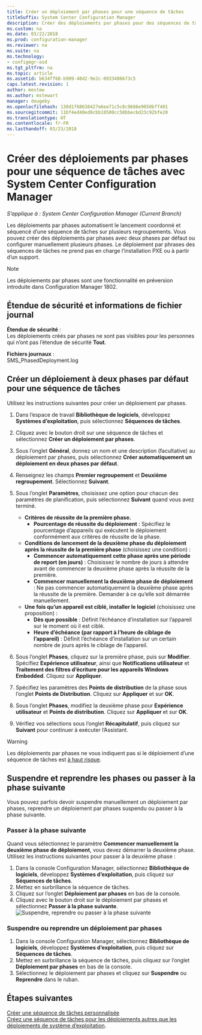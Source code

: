 ```yaml
---
title: Créer un déploiement par phases pour une séquence de tâches
titleSuffix: System Center Configuration Manager
description: Créer des déploiements par phases pour des séquences de tâches
ms.custom: na
ms.date: 03/22/2018
ms.prod: configuration-manager
ms.reviewer: na
ms.suite: na
ms.technology:
- configmgr-osd
ms.tgt_pltfrm: na
ms.topic: article
ms.assetid: b634ff68-b909-48d2-9e2c-0933486673c5
caps.latest.revision: 1
author: mestew
ms.author: mstewart
manager: dougeby
ms.openlocfilehash: 130d1f68638427e6ee71c5c8c9686e9050bff401
ms.sourcegitcommit: 11bf4ed40ed0cbb10500cc58bbecbd23c92bfe20
ms.translationtype: HT
ms.contentlocale: fr-FR
ms.lasthandoff: 03/23/2018
---
```

# <a name="create-phased-deployments-for-a-task-sequence-with-system-center-configuration-manager"></a>Créer des déploiements par phases pour une séquence de tâches avec System Center Configuration Manager

*S’applique à : System Center Configuration Manager (Current Branch)*

Les déploiements par phases automatisent le lancement coordonné et séquencé d’une séquence de tâches sur plusieurs regroupements. Vous pouvez créer des déploiements par phases avec deux phases par défaut ou configurer manuellement plusieurs phases. Le déploiement par phrases des séquences de tâches ne prend pas en charge l’installation PXE ou à partir d’un support. 

>[!NOTE]
> Les déploiements par phases sont une fonctionnalité en préversion introduite dans Configuration Manager 1802. <!--1356837-->

## <a name="security-scope-and-log-file-information"></a>Étendue de sécurité et informations de fichier journal

**Étendue de sécurité** :</br>
Les déploiements créés par phases ne sont pas visibles pour les personnes qui n’ont pas l’étendue de sécurité **Tout**.

**Fichiers journaux** : </br>
SMS_PhasedDeployment.log

## <a name="create-a-default-two-phased-deployment-for-a-task-sequence"></a>Créer un déploiement à deux phases par défaut pour une séquence de tâches

Utilisez les instructions suivantes pour créer un déploiement par phases. 

1. Dans l’espace de travail **Bibliothèque de logiciels**, développez **Systèmes d’exploitation**, puis sélectionnez **Séquences de tâches**.

2. Cliquez avec le bouton droit sur une séquence de tâches et sélectionnez **Créer un déploiement par phases**. 

3. Sous l’onglet **Général**, donnez un nom et une description (facultative) au déploiement par phases, puis sélectionnez **Créer automatiquement un déploiement en deux phases par défaut**. 

4. Renseignez les champs **Premier regroupement** et **Deuxième regroupement**. Sélectionnez **Suivant**.

5. Sous l’onglet **Paramètres**, choisissez une option pour chacun des paramètres de planification, puis sélectionnez **Suivant** quand vous avez terminé. 
    - **Critères de réussite de la première phase.** 
        - **Pourcentage de réussite du déploiement** : Spécifiez le pourcentage d’appareils qui exécutent le déploiement conformément aux critères de réussite de la phase. 
    - **Conditions de lancement de la deuxième phase du déploiement après la réussite de la première phase** (choisissez une condition) :
        - **Commencer automatiquement cette phase après une période de report (en jours)** : Choisissez le nombre de jours à attendre avant de commencer la deuxième phase après la réussite de la première. 
        - **Commencer manuellement la deuxième phase de déploiement** : Ne pas commencer automatiquement la deuxième phase après la réussite de la première. Demander à ce qu’elle soit démarrée manuellement. 
    - **Une fois qu’un appareil est ciblé, installer le logiciel** (choisissez une proposition) :
        - **Dès que possible** : Définit l’échéance d’installation sur l’appareil sur le moment où il est ciblé.
        - **Heure d’échéance (par rapport à l’heure de ciblage de l’appareil)** : Définit l’échéance d’installation sur un certain nombre de jours après le ciblage de l’appareil. 

6. Sous l’onglet **Phases**, cliquez sur la première phase, puis sur **Modifier**.  Spécifiez **Expérience utilisateur**, ainsi que **Notifications utilisateur** et **Traitement des filtres d’écriture pour les appareils Windows Embedded**. Cliquez sur **Appliquer**.

7. Spécifiez les paramètres des **Points de distribution** de la phase sous l’onglet **Points de Distribution**. Cliquez sur **Appliquer** et sur **OK**.        

8. Sous l’onglet **Phases**, modifiez la deuxième phase pour **Expérience utilisateur** et **Points de distribution**. Cliquez sur **Appliquer** et sur **OK**.

9. Vérifiez vos sélections sous l’onglet **Récapitulatif**, puis cliquez sur **Suivant** pour continuer à exécuter l’Assistant.

>[!WARNING]
>Les déploiements par phases ne vous indiquent pas si le déploiement d’une séquence de tâches est [à haut risque](/sccm/protect/understand/settings-to-manage-high-risk-deployments.md). 


## <a name="suspend-and-resume-phases-or-move-to-the-next-phase"></a>Suspendre et reprendre les phases ou passer à la phase suivante
Vous pouvez parfois devoir suspendre manuellement un déploiement par phases, reprendre un déploiement par phases suspendu ou passer à la phase suivante. 

### <a name="move-to-the-next-phase"></a>Passer à la phase suivante
Quand vous sélectionnez le paramètre **Commencer manuellement la deuxième phase de déploiement**, vous devez démarrer la deuxième phase. Utilisez les instructions suivantes pour passer à la deuxième phase : 

1. Dans la console Configuration Manager, sélectionnez **Bibliothèque de logiciels**, développez **Systèmes d’exploitation**, puis cliquez sur **Séquences de tâches**.
2. Mettez en surbrillance la séquence de tâches.
3. Cliquez sur l’onglet **Déploiement par phases** en bas de la console. 
4. Cliquez avec le bouton droit sur le déploiement par phases et sélectionnez **Passer à la phase suivante**.
![Suspendre, reprendre ou passer à la phase suivante](media/Suspend-phased-deployment.PNG)

### <a name="suspend-or-resume-a-phased-deployment"></a>Suspendre ou reprendre un déploiement par phases
1. Dans la console Configuration Manager, sélectionnez **Bibliothèque de logiciels**, développez **Systèmes d’exploitation**, puis cliquez sur **Séquences de tâches**.
2. Mettez en surbrillance la séquence de tâches, puis cliquez sur l’onglet **Déploiement par phases** en bas de la console. 
3. Sélectionnez le déploiement par phases et cliquez sur **Suspendre** ou **Reprendre** dans le ruban.

## <a name="next-steps"></a>Étapes suivantes
[Créer une séquence de tâches personnalisée](create-a-custom-task-sequence.md) </br>
[Créez une séquence de tâches pour les déploiements autres que les déploiements de système d’exploitation](create-a-task-sequence-for-non-operating-system-deployments.md). 








